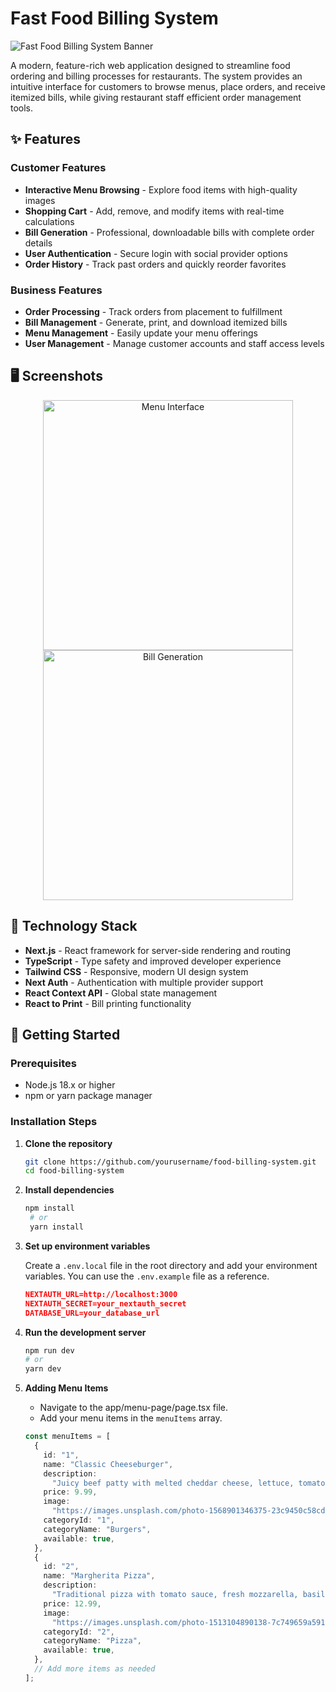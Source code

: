 # Fast Food Billing System

![Fast Food Billing System Banner](https://images.unsplash.com/photo-1555396273-367ea4eb4db5?q=80&w=2074&auto=format&fit=crop&w=1200&h=400)

A modern, feature-rich web application designed to streamline food ordering and billing processes for restaurants. The system provides an intuitive interface for customers to browse menus, place orders, and receive itemized bills, while giving restaurant staff efficient order management tools.

## ✨ Features

### Customer Features

- **Interactive Menu Browsing** - Explore food items with high-quality images
- **Shopping Cart** - Add, remove, and modify items with real-time calculations
- **Bill Generation** - Professional, downloadable bills with complete order details
- **User Authentication** - Secure login with social provider options
- **Order History** - Track past orders and quickly reorder favorites

### Business Features

- **Order Processing** - Track orders from placement to fulfillment
- **Bill Management** - Generate, print, and download itemized bills
- **Menu Management** - Easily update your menu offerings
- **User Management** - Manage customer accounts and staff access levels

## 🖥️ Screenshots

<div align="center">
  <img src="https://images.unsplash.com/photo-1513104890138-7c749659a591?w=800&auto=format&fit=crop&q=60&ixlib=rb-4.0.3" width="400" alt="Menu Interface" />
  <img src="https://images.unsplash.com/photo-1608039755401-742074f0548d?w=800&auto=format&fit=crop&q=60&ixlib=rb-4.0.3" width="400" alt="Bill Generation" />
</div>

## 🔧 Technology Stack

- **Next.js** - React framework for server-side rendering and routing
- **TypeScript** - Type safety and improved developer experience
- **Tailwind CSS** - Responsive, modern UI design system
- **Next Auth** - Authentication with multiple provider support
- **React Context API** - Global state management
- **React to Print** - Bill printing functionality

## 🚀 Getting Started

### Prerequisites

- Node.js 18.x or higher
- npm or yarn package manager

### Installation Steps

1. **Clone the repository**
   ```bash
   git clone https://github.com/yourusername/food-billing-system.git
   cd food-billing-system
   ```
2. **Install dependencies**
   ```bash
   npm install
    # or
    yarn install
   ```
3. **Set up environment variables**

   Create a `.env.local` file in the root directory and add your environment variables. You can use the `.env.example` file as a reference.

   ```json
   NEXTAUTH_URL=http://localhost:3000
   NEXTAUTH_SECRET=your_nextauth_secret
   DATABASE_URL=your_database_url
   ```

4. **Run the development server**

   ```bash
   npm run dev
   # or
   yarn dev
   ```

5. **Adding Menu Items**
   - Navigate to the app/menu-page/page.tsx file.
   - Add your menu items in the `menuItems` array.
   ```typescript
   const menuItems = [
     {
       id: "1",
       name: "Classic Cheeseburger",
       description:
         "Juicy beef patty with melted cheddar cheese, lettuce, tomato, and special sauce",
       price: 9.99,
       image:
         "https://images.unsplash.com/photo-1568901346375-23c9450c58cd?w=800&auto=format&fit=crop&q=60&ixlib=rb-4.0.3",
       categoryId: "1",
       categoryName: "Burgers",
       available: true,
     },
     {
       id: "2",
       name: "Margherita Pizza",
       description:
         "Traditional pizza with tomato sauce, fresh mozzarella, basil, and olive oil",
       price: 12.99,
       image:
         "https://images.unsplash.com/photo-1513104890138-7c749659a591?w=800&auto=format&fit=crop&q=60&ixlib=rb-4.0.3",
       categoryId: "2",
       categoryName: "Pizza",
       available: true,
     },
     // Add more items as needed
   ];
   ```
